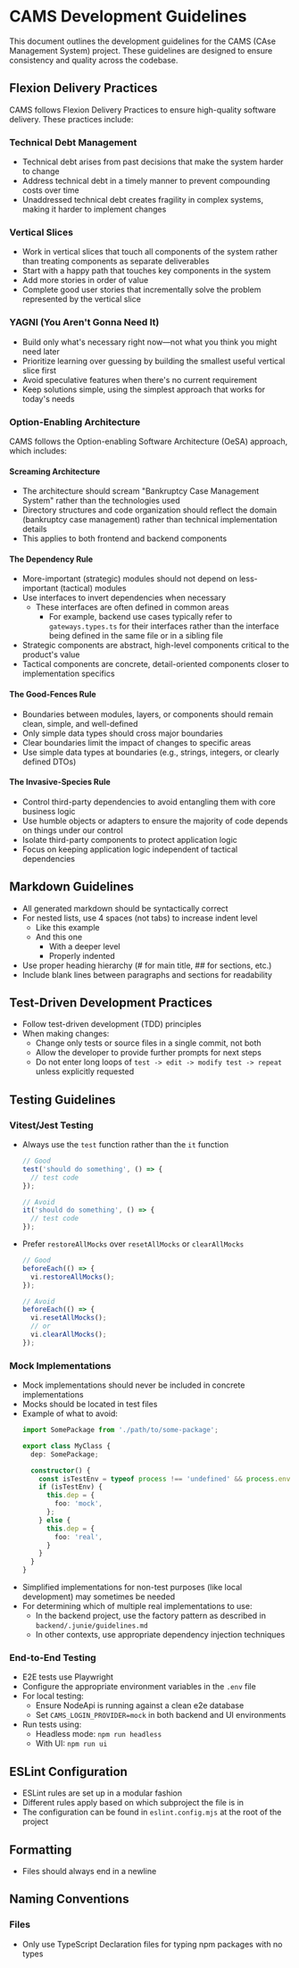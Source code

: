 # CAMS Development Guidelines

This document outlines the development guidelines for the CAMS (CAse Management System) project. These guidelines are designed to ensure consistency and quality across the codebase.

## Flexion Delivery Practices

CAMS follows Flexion Delivery Practices to ensure high-quality software delivery. These practices include:

### Technical Debt Management

- Technical debt arises from past decisions that make the system harder to change
- Address technical debt in a timely manner to prevent compounding costs over time
- Unaddressed technical debt creates fragility in complex systems, making it harder to implement changes

### Vertical Slices

- Work in vertical slices that touch all components of the system rather than treating components as separate deliverables
- Start with a happy path that touches key components in the system
- Add more stories in order of value
- Complete good user stories that incrementally solve the problem represented by the vertical slice

### YAGNI (You Aren't Gonna Need It)

- Build only what's necessary right now—not what you think you might need later
- Prioritize learning over guessing by building the smallest useful vertical slice first
- Avoid speculative features when there's no current requirement
- Keep solutions simple, using the simplest approach that works for today's needs

### Option-Enabling Architecture

CAMS follows the Option-enabling Software Architecture (OeSA) approach, which includes:

#### Screaming Architecture

- The architecture should scream "Bankruptcy Case Management System" rather than the technologies used
- Directory structures and code organization should reflect the domain (bankruptcy case management) rather than technical implementation details
- This applies to both frontend and backend components

#### The Dependency Rule

- More-important (strategic) modules should not depend on less-important (tactical) modules
- Use interfaces to invert dependencies when necessary
    - These interfaces are often defined in common areas
        - For example, backend use cases typically refer to `gateways.types.ts` for their interfaces rather than the interface being defined in the same file or in a sibling file
- Strategic components are abstract, high-level components critical to the product's value
- Tactical components are concrete, detail-oriented components closer to implementation specifics

#### The Good-Fences Rule

- Boundaries between modules, layers, or components should remain clean, simple, and well-defined
- Only simple data types should cross major boundaries
- Clear boundaries limit the impact of changes to specific areas
- Use simple data types at boundaries (e.g., strings, integers, or clearly defined DTOs)

#### The Invasive-Species Rule

- Control third-party dependencies to avoid entangling them with core business logic
- Use humble objects or adapters to ensure the majority of code depends on things under our control
- Isolate third-party components to protect application logic
- Focus on keeping application logic independent of tactical dependencies

## Markdown Guidelines

- All generated markdown should be syntactically correct
- For nested lists, use 4 spaces (not tabs) to increase indent level
    - Like this example
    - And this one
        - With a deeper level
        - Properly indented
- Use proper heading hierarchy (# for main title, ## for sections, etc.)
- Include blank lines between paragraphs and sections for readability

## Test-Driven Development Practices

- Follow test-driven development (TDD) principles
- When making changes:
    - Change only tests or source files in a single commit, not both
    - Allow the developer to provide further prompts for next steps
    - Do not enter long loops of `test -> edit -> modify test -> repeat` unless explicitly requested

## Testing Guidelines

### Vitest/Jest Testing

- Always use the `test` function rather than the `it` function
  ```typescript
  // Good
  test('should do something', () => {
    // test code
  });

  // Avoid
  it('should do something', () => {
    // test code
  });
  ```

- Prefer `restoreAllMocks` over `resetAllMocks` or `clearAllMocks`
  ```typescript
  // Good
  beforeEach(() => {
    vi.restoreAllMocks();
  });

  // Avoid
  beforeEach(() => {
    vi.resetAllMocks();
    // or
    vi.clearAllMocks();
  });
  ```

### Mock Implementations

- Mock implementations should never be included in concrete implementations
- Mocks should be located in test files
- Example of what to avoid:
  ```typescript
  import SomePackage from './path/to/some-package';

  export class MyClass {
    dep: SomePackage;

    constructor() {
      const isTestEnv = typeof process !== 'undefined' && process.env.NODE_ENV === 'test';
      if (isTestEnv) {
        this.dep = {
          foo: 'mock',
        };
      } else {
        this.dep = {
          foo: 'real',
        }
      }
    }
  }
  ```
- Simplified implementations for non-test purposes (like local development) may sometimes be needed
- For determining which of multiple real implementations to use:
    - In the backend project, use the factory pattern as described in `backend/.junie/guidelines.md`
    - In other contexts, use appropriate dependency injection techniques

### End-to-End Testing

- E2E tests use Playwright
- Configure the appropriate environment variables in the `.env` file
- For local testing:
    - Ensure NodeApi is running against a clean e2e database
    - Set `CAMS_LOGIN_PROVIDER=mock` in both backend and UI environments
- Run tests using:
    - Headless mode: `npm run headless`
    - With UI: `npm run ui`

## ESLint Configuration

- ESLint rules are set up in a modular fashion
- Different rules apply based on which subproject the file is in
- The configuration can be found in `eslint.config.mjs` at the root of the project

## Formatting

- Files should always end in a newline

## Naming Conventions

### Files

- Only use TypeScript Declaration files for typing npm packages with no types
